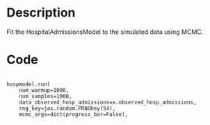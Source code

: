 # Description
Fit the HospitalAdmissionsModel to the simulated data using MCMC.

# Code
```

hospmodel.run(
    num_warmup=1000,
    num_samples=1000,
    data_observed_hosp_admissions=x.observed_hosp_admissions,
    rng_key=jax.random.PRNGKey(54),
    mcmc_args=dict(progress_bar=False),

```
